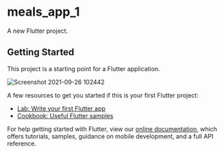 # meals_app_1

A new Flutter project.

## Getting Started

This project is a starting point for a Flutter application.

![Screenshot 2021-09-26 102442](https://user-images.githubusercontent.com/64979299/136126574-3bae9538-b745-4c44-a606-c8b209a1caad.jpg)

A few resources to get you started if this is your first Flutter project:

- [Lab: Write your first Flutter app](https://flutter.dev/docs/get-started/codelab)
- [Cookbook: Useful Flutter samples](https://flutter.dev/docs/cookbook)

For help getting started with Flutter, view our
[online documentation](https://flutter.dev/docs), which offers tutorials,
samples, guidance on mobile development, and a full API reference.
